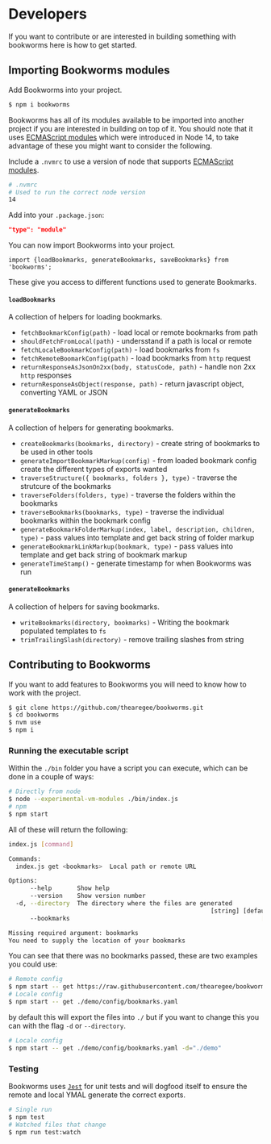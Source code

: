 # Developers

If you want to contribute or are interested in building something with bookworms here is how to get started.

## Importing Bookworms modules

Add Bookworms into your project.

```Bash
$ npm i bookworms
```

Bookworms has all of its modules available to be imported into another project if you are interested in building on top of it. You should note that it uses [ECMAScript modules](https://nodejs.org/api/vm.html#vm_class_vm_module) which were introduced in Node 14, to take advantage of these you might want to consider the following.

Include a `.nvmrc` to use a version of node that supports [ECMAScript modules](https://nodejs.org/api/vm.html#vm_class_vm_module).

```BASH
# .nvmrc
# Used to run the correct node version
14
```

Add into your `.package.json`:

```JSON
"type": "module"
```

You can now import Bookworms into your project.

```JS
import {loadBookmarks, generateBookmarks, saveBookmarks} from 'bookworms';
```

These give you access to different functions used to generate Bookmarks.

#### `loadBookmarks`

A collection of helpers for loading bookmarks.

* `fetchBookmarkConfig(path)` - load local or remote bookmarks from path
* `shouldFetchFromLocal(path)` - undersstand if a path is local or remote
* `fetchLocaleBookmarkConfig(path)` - load bookmarks from `fs`
* `fetchRemoteBoomarkConfig(path)` - load bookmarks from `http` request
* `returnResponseAsJsonOn2xx(body, statusCode, path)` - handle non 2xx `http` responses
* `returnResponseAsObject(response, path)` - return javascript object, converting YAML or JSON

#### `generateBookmarks`

A collection of helpers for generating bookmarks.

* `createBookmarks(bookmarks, directory)` - create string of bookmarks to be used in other tools
* `generateImportBookmarkMarkup(config)` - from loaded bookmark config create the different types of exports wanted
* `traverseStructure({ bookmarks, folders }, type)` - traverse the strutcure of the bookmarks
* `traverseFolders(folders, type)` - traverse the folders within the bookmarks
* `traverseBookmarks(bookmarks, type)` - traverse the individual bookmarks within the bookmark config
* `generateBookmarkFolderMarkup(index, label, description, children, type)` - pass values into template and get back string of folder markup
* `generateBookmarkLinkMarkup(bookmark, type)` - pass values into template and get back string of bookmark markup
* `generateTimeStamp()` - generate timestamp for when Bookworms was run

#### `generateBookmarks`

A collection of helpers for saving bookmarks.

* `writeBookmarks(directory, bookmarks)` - Writing the bookmark populated templates to `fs`
* `trimTrailingSlash(directory)` - remove trailing slashes from string

## Contributing to Bookworms

If you want to add features to Bookworms you will need to know how to work with the project.

```BASH
$ git clone https://github.com/thearegee/bookworms.git
$ cd bookworms
$ nvm use
$ npm i
```

### Running the executable script

Within the `./bin` folder you have a script you can execute, which can be done in a couple of ways:

``` BASH
# Directly from node
$ node --experimental-vm-modules ./bin/index.js
# npm
$ npm start
```

All of these will return the following:

``` BASH
index.js [command]

Commands:
  index.js get <bookmarks>  Local path or remote URL

Options:
      --help       Show help                                           [boolean]
      --version    Show version number                                 [boolean]
  -d, --directory  The directory where the files are generated
                                                        [string] [default: "./"]
      --bookmarks                                                     [required]

Missing required argument: bookmarks
You need to supply the location of your bookmarks
```
You can see that there was no bookmarks passed, these are two examples you could use:

```BASH
# Remote config
$ npm start -- get https://raw.githubusercontent.com/thearegee/bookworms/main/demo/config/bookmarks.yaml
# Locale config
$ npm start -- get ./demo/config/bookmarks.yaml
```

by default this will export the files into `./` but if you want to change this you can with the flag `-d` or `--directory`.

```BASH
# Locale config
$ npm start -- get ./demo/config/bookmarks.yaml -d="./demo"
```

### Testing

Bookworms uses [`Jest`](https://jestjs.io/) for unit tests and will dogfood itself to ensure the remote and local YMAL generate the correct exports.

```BASH
# Single run
$ npm test
# Watched files that change
$ npm run test:watch
```